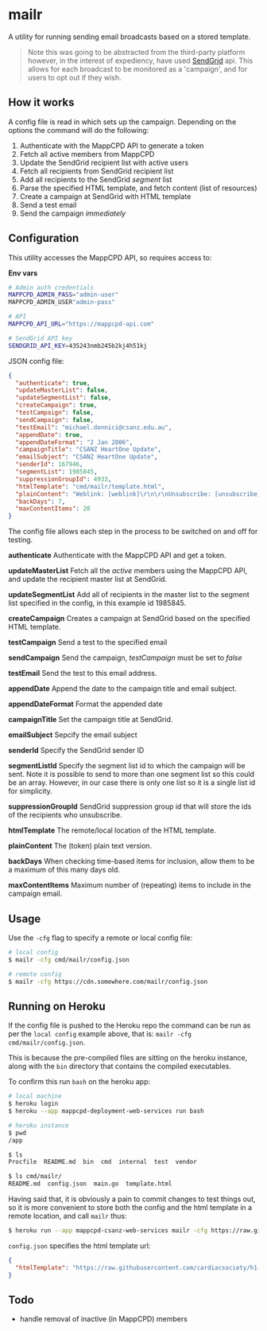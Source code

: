 # mailr

A utility for running sending email broadcasts based on a stored template. 

>Note this was going to be abstracted from the third-party platform however, in the interest of expediency, have used [SendGrid](https://sendgrid.com) api. This allows for each broadcast to be monitored as a 'campaign', and for users to opt out if they wish.

## How it works

A config file is read in which sets up the campaign. Depending on the options the command will do the following:
1. Authenticate with the MappCPD API to generate a token
1. Fetch all active members from MappCPD
1. Update the SendGrid recipient list with active users
1. Fetch all recipients from SendGrid recipient list
1. Add all recipients to the SendGrid *segment* list
1. Parse the specified HTML template, and fetch content (list of resources)
1. Create a campaign at SendGrid with HTML template
1. Send a test email
1. Send the campaign *immediately*   

## Configuration

This utility accesses the MappCPD API, so requires access to:

**Env vars**

```bash
# Admin auth credentials
MAPPCPD_ADMIN_PASS="admin-user"
MAPPCPD_ADMIN_USER"admin-pass"

# API
MAPPCPD_API_URL="https://mappcpd-api.com"

# SendGrid API key
SENDGRID_API_KEY=435243nmb245b2kj4h51kj
```

JSON config file: 

```json
{
  "authenticate": true,
  "updateMasterList": false,
  "updateSegmentList": false,
  "createCampaign": true,
  "testCampaign": false,
  "sendCampaign": false,
  "testEmail": "michael.donnici@csanz.edu.au",
  "appendDate": true,
  "appendDateFormat": "2 Jan 2006",
  "campaignTitle": "CSANZ HeartOne Update",
  "emailSubject": "CSANZ HeartOne Update",
  "senderId": 167946,
  "segmentList": 1985845,
  "suppressionGroupId": 4933,
  "htmlTemplate": "cmd/mailr/template.html",
  "plainContent": "Weblink: [weblink]\r\n\r\nUnsubscribe: [unsubscribe]",
  "backDays": 7,
  "maxContentItems": 20
}
```

The config file allows each step in the process to be switched on and off for testing.  

**authenticate**
Authenticate with the MappCPD API and get a token.
 
**updateMasterList**
Fetch all the *active* members using the MappCPD API, and update the recipient master list at SendGrid. 

**updateSegmentList**
Add all of recipients in the master list to the segment list specified in the config, in this example id 1985845.
 
**createCampaign**
Creates a campaign at SendGrid based on the specified HTML template.

**testCampaign**
Send a test to the specified email

**sendCampaign**
Send the campaign, *testCampaign* must be set to *false*
 
**testEmail**
Send the test to this email address.

**appendDate**
Append the date to the campaign title and email subject.

**appendDateFormat**
Format the appended date

**campaignTitle**
Set the campaign title at SendGrid.

**emailSubject**
Sepcify the email subject

**senderId**
Specify the SendGrid sender ID

**segmentListId**
Specify the segment list id to which the campaign will be sent. Note it is possible 
 to send to more than one segment list so this could be an array. However, in our case there is only one list so it is a single list id for simplicity.

**suppressionGroupId**
SendGrid suppression group id that will store the ids of the recipients who unsubscribe. 

**htmlTemplate**
The remote/local location of the HTML template.

**plainContent**
The (token) plain text version. 

**backDays**
When checking time-based items for inclusion, allow them to be a maximum of this many days old. 

**maxContentItems**
Maximum number of (repeating) items to include in the campaign email.


## Usage

Use the `-cfg` flag to specify a remote or local config file:

```bash
# local config
$ mailr -cfg cmd/mailr/config.json

# remote config
$ mailr -cfg https://cdn.somewhere.com/mailr/config.json 
```

## Running on Heroku
If the config file is pushed to the Heroku repo the command can be run as per the `local config` example above, that is: `mailr -cfg cmd/mailr/config.json`.

This is because the pre-compiled files are sitting on the heroku instance, along with the `bin` directory that contains the compiled executables.

To confirm this run `bash` on the heroku app:

```bash
# local machine
$ heroku login
$ heroku --app mappcpd-deployment-web-services run bash

# heroku instance
$ pwd
/app

$ ls
Procfile  README.md  bin  cmd  internal  test  vendor

$ ls cmd/mailr/
README.md  config.json  main.go  template.html
```

Having said that, it is obviously a pain to commit changes to test things out, so it is more convenient to store both the config and the html template in a remote location, and call `mailr` thus:

```bash
$ heroku run --app mappcpd-csanz-web-services mailr -cfg https://raw.githubusercontent.com/cardiacsociety/h1-cfg/master/mailr/config.json
``` 

`config.json` specifies the html template url:

```json
{
  "htmlTemplate": "https://raw.githubusercontent.com/cardiacsociety/h1-cfg/master/mailr/template.html"
}
```


## Todo 

* handle removal of inactive (in MappCPD) members
